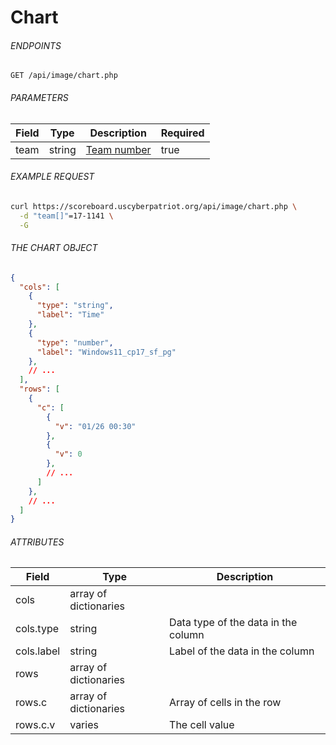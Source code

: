 # Chart

###### ENDPOINTS

```http
GET /api/image/chart.php
```

###### PARAMETERS

| Field | Type   | Description                                                                                                     | Required |
|-------|--------|-----------------------------------------------------------------------------------------------------------------|----------|
| team  | string | [Team number](https://github.com/afacyberpatriot/cyberpatriot-api-docs/blob/main/docs/Reference.md#team-number) | true     |

###### EXAMPLE REQUEST

```bash
curl https://scoreboard.uscyberpatriot.org/api/image/chart.php \
  -d "team[]"=17-1141 \
  -G
```

###### THE CHART OBJECT

```json
{
  "cols": [
    {
      "type": "string",
      "label": "Time"
    },
    {
      "type": "number",
      "label": "Windows11_cp17_sf_pg"
    },
    // ...
  ],
  "rows": [
    {
      "c": [
        {
          "v": "01/26 00:30"
        },
        {
          "v": 0
        },
        // ...
      ]
    },
    // ...
  ]
}
```

###### ATTRIBUTES

| Field      | Type                  | Description                         |
|------------|-----------------------|-------------------------------------|
| cols       | array of dictionaries |                                     |
| cols.type  | string                | Data type of the data in the column |
| cols.label | string                | Label of the data in the column     |
| rows       | array of dictionaries |                                     |
| rows.c     | array of dictionaries | Array of cells in the row           |
| rows.c.v   | varies                | The cell value                      |
